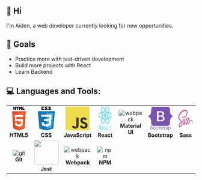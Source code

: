 ## 👋 Hi
<p align="left">I'm Aiden, a web developer currently looking for new opportunities. </p>

## 🎯 Goals
<ul>
  <li>Practice more with test-driven development</li>
  <li>Build more projects with React</li>
  <li>Learn Backend</li>
</ul>

## 💻 Languages and Tools:
<table>
  <tr>
    <td align="center"><img src="https://raw.githubusercontent.com/devicons/devicon/master/icons/html5/html5-original-wordmark.svg" alt="html5" width="65"                 height="65"/><br><span><b>HTML5</b></span></td>  
    <td align="center"><img src="https://raw.githubusercontent.com/devicons/devicon/master/icons/css3/css3-original-wordmark.svg" alt="css3" width="65" height="65"/>       <br><span ><b>CSS</b></span></td> 
    <td align="center"><img src="https://raw.githubusercontent.com/devicons/devicon/master/icons/javascript/javascript-original.svg" alt="javascript" width="65"           height="65"/><br><span><b>JavaScript</b></span></td>
    <td align="center"><img src="https://raw.githubusercontent.com/devicons/devicon/d00d0969292a6569d45b06d3f350f463a0107b0d/icons/react/react-original-wordmark.svg"       alt="react" width="65" height="65"/><br><span><b>React</b></span></td>
    <td align="center"><img src="https://cdn.jsdelivr.net/gh/devicons/devicon/icons/materialui/materialui-original.svg" alt="webpack" width="65" height="65"/><br>         <span><b>Material UI</b></span></td>  
    <td align="center"><img src="https://raw.githubusercontent.com/devicons/devicon/master/icons/bootstrap/bootstrap-plain-wordmark.svg" alt="bootstrap" width="65"         height="65"/><br><span><b>Bootstrap</b></span></td>
    <td align="center"><img src="https://raw.githubusercontent.com/devicons/devicon/master/icons/sass/sass-original.svg" alt="sass" width="65" height="65"/><br>           <span><b>Sass</b></span></td>
  </tr>
  <tr>
    <td align="center"><img src="https://www.vectorlogo.zone/logos/git-scm/git-scm-icon.svg" alt="git" width="65" height="65"/><br><span><b>Git</b></span></td>
    <td align="center"><img src="https://cdn.jsdelivr.net/gh/devicons/devicon/icons/jest/jest-plain.svg" width="65" height="65"/><br><span><b>Jest</b></span></td>
    <td align="center"><img src="https://cdn.jsdelivr.net/gh/devicons/devicon/icons/webpack/webpack-original.svg" alt="webpack" width="65" height="65"/><br><span>         <b>Webpack</b></span></td>
    <td align="center"><img src="https://cdn.jsdelivr.net/gh/devicons/devicon/icons/npm/npm-original-wordmark.svg" alt="npm" width="65" height="65"/><br><span>             <b>NPM</b></span></td> 
  </tr>
</table>


